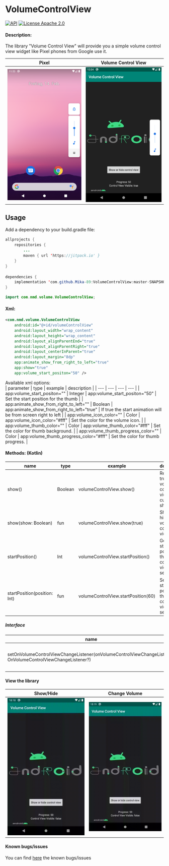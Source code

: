 # VolumeControlView

[![API](https://img.shields.io/badge/API-16%2B-orange.svg?style=flat)](https://android-arsenal.com/api?level=16)
[![License Apache 2.0](https://img.shields.io/badge/License-Apache%202.0-blue.svg?style=true)](http://www.apache.org/licenses/LICENSE-2.0)

#### Description:    
The library "Volume Control View" will provide you a simple volume control view widget like Pixel phones from Google use it.

| Pixel    | Volume Control View |
| ---      | ---      |
| ![Image description](https://github.com/Mika-89/VolumeControlView/blob/master/images/image_pixel.png) | ![Image description](https://github.com/Mika-89/VolumeControlView/blob/master/images/image_library.png) |

## Usage
Add a dependency to your build.gradle file:
```java
allprojects {
    repositories {
	    ...
	    maven { url 'https://jitpack.io' }
    }
}

dependencies {
    implementation 'com.github.Mika-89:VolumeControlView:master-SNAPSHOT'
}
```

```java
import com.nmd.volume.VolumeControlView;
```


#### Xml:    
```xml
<com.nmd.volume.VolumeControlView
    android:id="@+id/volumeControlView"
    android:layout_width="wrap_content"
    android:layout_height="wrap_content"
    android:layout_alignParentEnd="true"
    android:layout_alignParentRight="true"
    android:layout_centerInParent="true"
    android:layout_margin="8dp"
    app:animate_show_from_right_to_left="true"
    app:show="true"
    app:volume_start_positon="50" />
```

Available xml options:   
| parameter    | type | example | description |
| ---          | ---  |  ---    | ---         |
| app:volume_start_positon="" | Integer |  app:volume_start_positon="50" | Set the start position for the thumb |
| app:animate_show_from_right_to_left="" | Boolean | app:animate_show_from_right_to_left="true" | If true the start animation will be from screen right to left |
| app:volume_icon_color="" | Color | app:volume_icon_color="#fff" | Set the color for the volume icon. |
| app:volume_thumb_color="" | Color | app:volume_thumb_color="#fff" | Set the color for thumb background. |
| app:volume_thumb_progress_color="" | Color | app:volume_thumb_progress_color="#fff" | Set the color for thumb progress. |

#### Methods: (Kotlin)   
| name    | type | example | description |
| ---     | ---  |  ---    | ---         |
| show()  | Boolean | volumeControlView.show() | Returns true if the volume control view is currently shown. |
| show(show: Boolean)  | fun | volumeControlView.show(true) | Show or hide the volume control view. |
| startPosition()  | Int | volumeControlView.startPosition() | Get the start position of the volume control view seekbar. |
| startPosition(position: Int)  | fun | volumeControlView.startPosition(60) | Set the start position of the volume control view seekbar. |

##### Interface
| name    | type | example | description |
| ---     | ---  |  ---    | ---         |
| setOnVolumeControlViewChangeListener(onVolumeControlViewChangeListener: OnVolumeControlViewChangeListener?)  | OnVolumeControlViewChangeListener | volumeControlView.setOnVolumeControlViewChangeListener(onVolumeControlViewChangeListener) | Set the listener for the volume control view. |

#### View the library
| Show/Hide    | Change Volume |
| ---      | ---      |
| ![Image description](https://github.com/Mika-89/VolumeControlView/blob/master/images/animation1.gif) | ![Image description](https://github.com/Mika-89/VolumeControlView/blob/master/images/animation2.gif) |

#### Known bugs/issues
You can find [here](https://github.com/Mika-89/VolumeControlView/issues) the known bugs/issues
